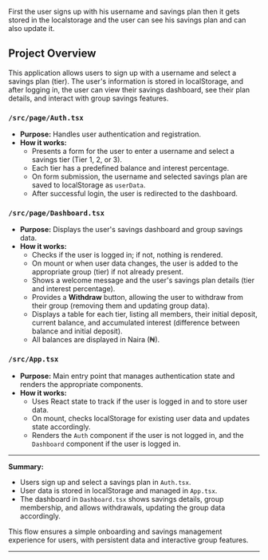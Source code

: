 First the user signs up with his username and savings plan then it gets stored in the localstorage and the user can see his savings plan and can also update it.

## Project Overview
This application allows users to sign up with a username and select a savings plan (tier). The user's information is stored in localStorage, and after logging in, the user can view their savings dashboard, see their plan details, and interact with group savings features.

### `/src/page/Auth.tsx`
- **Purpose:** Handles user authentication and registration.
- **How it works:**
  - Presents a form for the user to enter a username and select a savings tier (Tier 1, 2, or 3).
  - Each tier has a predefined balance and interest percentage.
  - On form submission, the username and selected savings plan are saved to localStorage as `userData`.
  - After successful login, the user is redirected to the dashboard.

### `/src/page/Dashboard.tsx`
- **Purpose:** Displays the user's savings dashboard and group savings data.
- **How it works:**
  - Checks if the user is logged in; if not, nothing is rendered.
  - On mount or when user data changes, the user is added to the appropriate group (tier) if not already present.
  - Shows a welcome message and the user's savings plan details (tier and interest percentage).
  - Provides a **Withdraw** button, allowing the user to withdraw from their group (removing them and updating group data).
  - Displays a table for each tier, listing all members, their initial deposit, current balance, and accumulated interest (difference between balance and initial deposit).
  - All balances are displayed in Naira (₦).

### `/src/App.tsx`
- **Purpose:** Main entry point that manages authentication state and renders the appropriate components.
- **How it works:**
  - Uses React state to track if the user is logged in and to store user data.
  - On mount, checks localStorage for existing user data and updates state accordingly.
  - Renders the `Auth` component if the user is not logged in, and the `Dashboard` component if the user is logged in.

---

**Summary:**
- Users sign up and select a savings plan in `Auth.tsx`.
- User data is stored in localStorage and managed in `App.tsx`.
- The dashboard in `Dashboard.tsx` shows savings details, group membership, and allows withdrawals, updating the group data accordingly.

This flow ensures a simple onboarding and savings management experience for users, with persistent data and interactive group features.

---

<mcfile name="Auth.tsx" path="src/page/Auth.tsx"></mcfile>
<mcfile name="Dashboard.tsx" path="src/page/Dashboard.tsx"></mcfile>
<mcfile name="App.tsx" path="src/App.tsx"></mcfile>